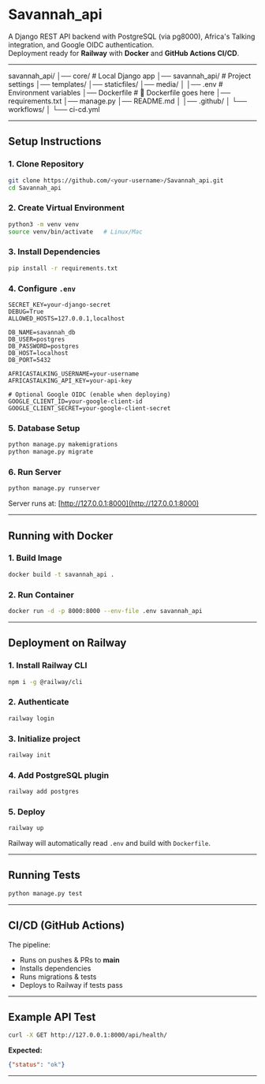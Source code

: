 # Savannah_api

A Django REST API backend with PostgreSQL (via pg8000), Africa's Talking integration, and Google OIDC authentication.  
Deployment ready for **Railway** with **Docker** and **GitHub Actions CI/CD**.

---

 savannah_api/
│── core/                  # Local Django app
│── savannah_api/          # Project settings
│── templates/
│── staticfiles/
│── media/
│
│── .env                   # Environment variables
│── Dockerfile             # 🐳 Dockerfile goes here
│── requirements.txt
│── manage.py
│── README.md
│
│── .github/
│    └── workflows/
│        └── ci-cd.yml

---


##  Setup Instructions

### 1. Clone Repository
```bash
git clone https://github.com/<your-username>/Savannah_api.git
cd Savannah_api
```

### 2. Create Virtual Environment
```bash
python3 -m venv venv
source venv/bin/activate   # Linux/Mac
```

### 3. Install Dependencies
```bash
pip install -r requirements.txt
```

### 4. Configure `.env`
```
SECRET_KEY=your-django-secret
DEBUG=True
ALLOWED_HOSTS=127.0.0.1,localhost

DB_NAME=savannah_db
DB_USER=postgres
DB_PASSWORD=postgres
DB_HOST=localhost
DB_PORT=5432

AFRICASTALKING_USERNAME=your-username
AFRICASTALKING_API_KEY=your-api-key

# Optional Google OIDC (enable when deploying)
GOOGLE_CLIENT_ID=your-google-client-id
GOOGLE_CLIENT_SECRET=your-google-client-secret
```

### 5. Database Setup
```bash
python manage.py makemigrations
python manage.py migrate
```

### 6. Run Server
```bash
python manage.py runserver
```
Server runs at: [http://127.0.0.1:8000](http://127.0.0.1:8000)

---

##  Running with Docker

### 1. Build Image
```bash
docker build -t savannah_api .
```

### 2. Run Container
```bash
docker run -d -p 8000:8000 --env-file .env savannah_api
```

---

##  Deployment on Railway

### 1. Install Railway CLI
```bash
npm i -g @railway/cli
```

### 2. Authenticate
```bash
railway login
```

### 3. Initialize project
```bash
railway init
```

### 4. Add PostgreSQL plugin
```bash
railway add postgres
```

### 5. Deploy
```bash
railway up
```

Railway will automatically read `.env` and build with `Dockerfile`.

---

##  Running Tests
```bash
python manage.py test
```

---

##  CI/CD (GitHub Actions)

The pipeline:
- Runs on pushes & PRs to **main**  
- Installs dependencies  
- Runs migrations & tests  
- Deploys to Railway if tests pass  

---

##  Example API Test
```bash
curl -X GET http://127.0.0.1:8000/api/health/
```

**Expected:**
```json
{"status": "ok"}
```

---